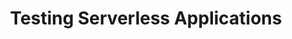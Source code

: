 ---
title: Testing Serverless Applications
description: "Serverless is more than a cloud computing execution model. It changes the way we are planning, building and deploying apps. But it also changes the way we are approaching testing apps. This talk explores the way we are and should test serverless apps."
speaker: Slobodan Stojanović
bio: "Slobodan Stojanović is CTO of Cloud Horizon, a software development studio based in Montreal Canada, and CTO of Vacation Tracker, a simple Slack-based leave management system for teams. He is based in Belgrade and is the JS Belgrade meetup co-organizer. Slobodan is the AWS Serverless Hero, Claudia.js core team member, and co-author of \"Serverless Applications with Node.js\" book, published by Manning Publications."
image: https://i.imgur.com/xkqWjlO.png
twitter: slobodan_
---